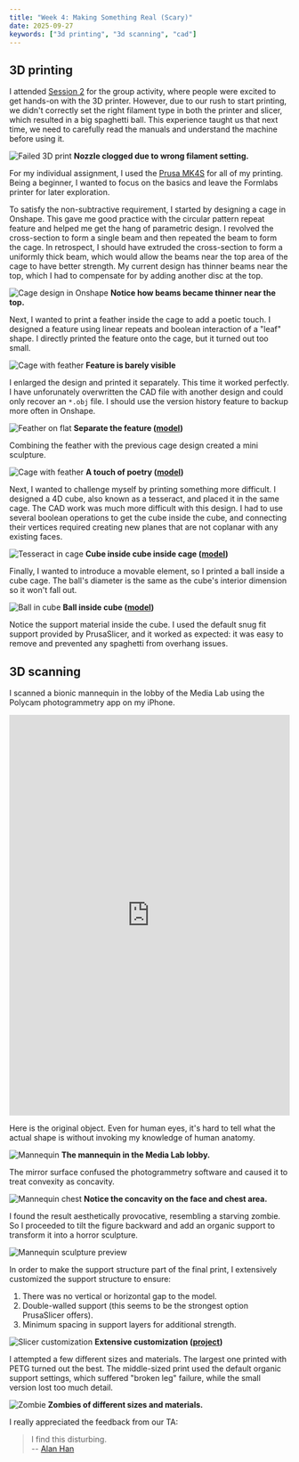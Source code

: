```yaml
---
title: "Week 4: Making Something Real (Scary)"
date: 2025-09-27
keywords: ["3d printing", "3d scanning", "cad"]
---
```


## 3D printing

I attended [Session 2](https://fab.cba.mit.edu/classes/MAS.863/CBA/group_assignments/week4/) for the group activity, where people were excited to get hands-on with the 3D printer. However, due to our rush to start printing, we didn't correctly set the right filament type in both the printer and slicer, which resulted in a big spaghetti ball. This experience taught us that next time, we need to carefully read the manuals and understand the machine before using it.

![Failed 3D print](./media//nozzle-clog.webp)
**Nozzle clogged due to wrong filament setting.**

For my individual assignment, I used the [Prusa MK4S](https://www.prusa3d.com/product/original-prusa-mk4s-3d-printer-5/) for all of my printing. Being a beginner, I wanted to focus on the basics and leave the Formlabs printer for later exploration.

To satisfy the non-subtractive requirement, I started by designing a cage in Onshape. This gave me good practice with the circular pattern repeat feature and helped me get the hang of parametric design. I revolved the cross-section to form a single beam and then repeated the beam to form the cage. In retrospect, I should have extruded the cross-section to form a uniformly thick beam, which would allow the beams near the top area of the cage to have better strength. My current design has thinner beams near the top, which I had to compensate for by adding another disc at the top.

![Cage design in Onshape](./media/cage-cad-v1.webp)
**Notice how beams became thinner near the top.**

Next, I wanted to print a feather inside the cage to add a poetic touch. I designed a feature using linear repeats and boolean interaction of a "leaf" shape. I directly printed the feature onto the cage, but it turned out too small.

![Cage with feather](./media/cage-v2.webp)
**Feature is barely visible**

I enlarged the design and printed it separately. This time it worked perfectly. I have unforunately overwritten the CAD file with another design and could only recover an `*.obj` file. I should use the version history feature to backup more often in Onshape.

![Feather on flat](./media/feather-flat.webp)
**Separate the feature ([model](./models/feather.obj))**

Combining the feather with the previous cage design created a mini sculpture.

![Cage with feather](./media/cage-v3.webp)
**A touch of poetry ([model](./models/cage.step))**

Next, I wanted to challenge myself by printing something more difficult. I designed a 4D cube, also known as a tesseract, and placed it in the same cage. The CAD work was much more difficult with this design. I had to use several boolean operations to get the cube inside the cube, and connecting their vertices required creating new planes that are not coplanar with any existing faces.

![Tesseract in cage](./media/cube-in-cage.webp)
**Cube inside cube inside cage ([model](./models/cube-in-cage.step))**

Finally, I wanted to introduce a movable element, so I printed a ball inside a cube cage. The ball's diameter is the same as the cube's interior dimension so it won't fall out.

![Ball in cube](./media//ball-in-cube.webp)
**Ball inside cube ([model](./models/ball-in-cube.step))**

Notice the support material inside the cube. I used the default snug fit support provided by PrusaSlicer, and it worked as expected: it was easy to remove and prevented any spaghetti from overhang issues.

## 3D scanning

I scanned a bionic mannequin in the lobby of the Media Lab using the Polycam photogrammetry app on my iPhone.

<iframe src="https://poly.cam/capture/919E7813-8CB6-4461-B14A-C7DB4EEA701F/embed" title="Polycam capture viewer" style="height:100%;width:100%;max-height:720px;max-width:1280px;min-height:280px;min-width:280px" frameborder="0"></iframe>

Here is the original object. Even for human eyes, it's hard to tell what the actual shape is without invoking my knowledge of human anatomy.

![Mannequin](./media/ironman-photo.webp)
**The mannequin in the Media Lab lobby.**

The mirror surface confused the photogrammetry software and caused it to treat convexity as concavity.

![Mannequin chest](./media/ironman-clay.webp)
**Notice the concavity on the face and chest area.**

I found the result aesthetically provocative, resembling a starving zombie. So I proceeded to tilt the figure backward and add an organic support to transform it into a horror sculpture.

![Mannequin sculpture preview](./media/ironman-slicer-preview.webp)

In order to make the support structure part of the final print, I extensively customized the support structure to ensure:

1. There was no vertical or horizontal gap to the model.
2. Double-walled support (this seems to be the strongest option PrusaSlicer offers).
3. Minimum spacing in support layers for additional strength.

![Slicer customization](./media/ironman-slicer.webp)
**Extensive customization ([project](./models/ironman.3mf))**

I attempted a few different sizes and materials. The largest one printed with PETG turned out the best. The middle-sized print used the default organic support settings, which suffered "broken leg" failure, while the small version lost too much detail.

![Zombie](./media/zombies.webp)
**Zombies of different sizes and materials.**

I really appreciated the feedback from our TA:

> I find this disturbing.  
> -- [Alan Han](https://fab.cba.mit.edu/classes/863.23/CBA/people/Alan/)
